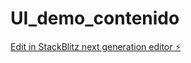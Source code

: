 # UI_demo_contenido

[Edit in StackBlitz next generation editor ⚡️](https://stackblitz.com/~/github.com/alfonsolea/UI_demo_contenido)